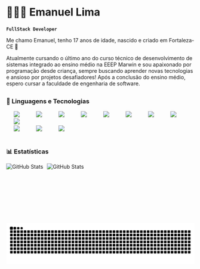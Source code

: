<h1> 👩🏻‍💻 Emanuel Lima</h1> 

**`FullStack Developer`**

Me chamo Emanuel, tenho 17 anos de idade, nascido e criado em Fortaleza-CE 📍

Atualmente cursando o último ano do curso técnico de desenvolvimento de sistemas integrado ao ensino médio na EEEP Marwin e sou apaixonado por programação desde criança, sempre buscando aprender novas tecnologias e ansioso por projetos desafiadores! Após a conclusão do ensino médio, espero cursar a faculdade de engenharia de software.

##
### 🤖 Linguagens e Tecnologias
<div style="display: inline_block">
  <img width=50 hspace="20" src="https://cdn.jsdelivr.net/gh/devicons/devicon@latest/icons/nodejs/nodejs-original-wordmark.svg" />
  <img width=50 hspace="20" src="https://cdn.jsdelivr.net/gh/devicons/devicon@latest/icons/javascript/javascript-original.svg" />
  <img width=50 hspace="20" src="https://cdn.jsdelivr.net/gh/devicons/devicon@latest/icons/mongodb/mongodb-original.svg" />
  <img width=50 hspace="20" src="https://cdn.jsdelivr.net/gh/devicons/devicon@latest/icons/python/python-original.svg" />
  <img width=50 hspace="20" src="https://cdn.jsdelivr.net/gh/devicons/devicon@latest/icons/vuejs/vuejs-original.svg" />
  <img width=50 hspace="20" src="https://cdn.jsdelivr.net/gh/devicons/devicon@latest/icons/php/php-original.svg" />
  <img width=50 hspace="20" src="https://cdn.jsdelivr.net/gh/devicons/devicon@latest/icons/laravel/laravel-original.svg" />
  <img width=50 hspace="20" src="https://cdn.jsdelivr.net/gh/devicons/devicon@latest/icons/linux/linux-original.svg" />
  <img width=50 hspace="20" src="https://cdn.jsdelivr.net/gh/devicons/devicon@latest/icons/git/git-original.svg" />
  <br>
  <img width=50 hspace="20" src="https://cdn.jsdelivr.net/gh/devicons/devicon@latest/icons/mysql/mysql-original.svg" />
  <img width=50 hspace="20" src="https://cdn.jsdelivr.net/gh/devicons/devicon@latest/icons/java/java-original.svg" />
  <img width=50 hspace="20" src="https://cdn.jsdelivr.net/gh/devicons/devicon@latest/icons/insomnia/insomnia-original.svg" />
          
  </div>
</div>

<br>

### 📊 Estatísticas
<img 
    align="left" 
    alt="GitHub Stats" 
    height="160" 
    style="padding-right: 10px;" 
    src="https://github-readme-stats.vercel.app/api?username=LimaEmanuel085&show_icons=true&theme=tokyonight&include_all_commits=true&locale=pt-br&token=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" 
/>



<img 
      align="left" 
      alt="GitHub Stats" 
      height="160" 
      src="https://github-readme-stats.vercel.app/api/top-langs/?username=LimaEmanuel085&theme=tokyonight&layout=compact&custom_title=Tecnologias&langs_count=5" 
  />


<img src="https://raw.githubusercontent.com/LimaEmanuel085/LimaEmanuel085/output/snake.svg" alt="Snake animation" />

###

